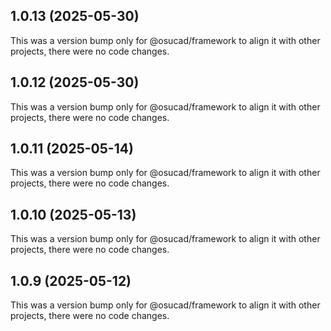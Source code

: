 ## 1.0.13 (2025-05-30)

This was a version bump only for @osucad/framework to align it with other projects, there were no code changes.

## 1.0.12 (2025-05-30)

This was a version bump only for @osucad/framework to align it with other projects, there were no code changes.

## 1.0.11 (2025-05-14)

This was a version bump only for @osucad/framework to align it with other projects, there were no code changes.

## 1.0.10 (2025-05-13)

This was a version bump only for @osucad/framework to align it with other projects, there were no code changes.

## 1.0.9 (2025-05-12)

This was a version bump only for @osucad/framework to align it with other projects, there were no code changes.